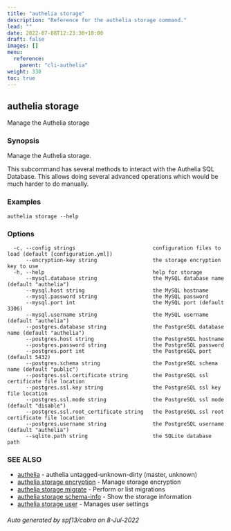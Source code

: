 ```yaml
---
title: "authelia storage"
description: "Reference for the authelia storage command."
lead: ""
date: 2022-07-08T12:23:30+10:00
draft: false
images: []
menu:
  reference:
    parent: "cli-authelia"
weight: 330
toc: true
---
```


## authelia storage

Manage the Authelia storage

### Synopsis

Manage the Authelia storage.

This subcommand has several methods to interact with the Authelia SQL Database. This allows doing several advanced
operations which would be much harder to do manually.


### Examples

```
authelia storage --help
```

### Options

```
  -c, --config strings                         configuration files to load (default [configuration.yml])
      --encryption-key string                  the storage encryption key to use
  -h, --help                                   help for storage
      --mysql.database string                  the MySQL database name (default "authelia")
      --mysql.host string                      the MySQL hostname
      --mysql.password string                  the MySQL password
      --mysql.port int                         the MySQL port (default 3306)
      --mysql.username string                  the MySQL username (default "authelia")
      --postgres.database string               the PostgreSQL database name (default "authelia")
      --postgres.host string                   the PostgreSQL hostname
      --postgres.password string               the PostgreSQL password
      --postgres.port int                      the PostgreSQL port (default 5432)
      --postgres.schema string                 the PostgreSQL schema name (default "public")
      --postgres.ssl.certificate string        the PostgreSQL ssl certificate file location
      --postgres.ssl.key string                the PostgreSQL ssl key file location
      --postgres.ssl.mode string               the PostgreSQL ssl mode (default "disable")
      --postgres.ssl.root_certificate string   the PostgreSQL ssl root certificate file location
      --postgres.username string               the PostgreSQL username (default "authelia")
      --sqlite.path string                     the SQLite database path
```

### SEE ALSO

* [authelia](authelia.md)	 - authelia untagged-unknown-dirty (master, unknown)
* [authelia storage encryption](authelia_storage_encryption.md)	 - Manage storage encryption
* [authelia storage migrate](authelia_storage_migrate.md)	 - Perform or list migrations
* [authelia storage schema-info](authelia_storage_schema-info.md)	 - Show the storage information
* [authelia storage user](authelia_storage_user.md)	 - Manages user settings

###### Auto generated by spf13/cobra on 8-Jul-2022
